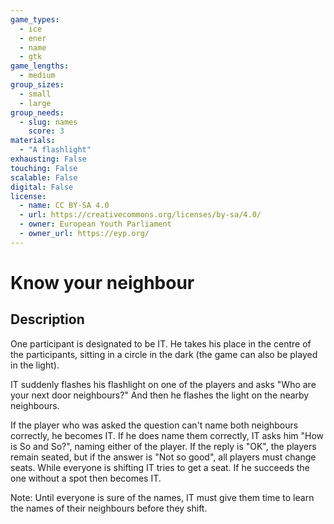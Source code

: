 ```yaml
---
game_types:
  - ice
  - ener
  - name
  - gtk
game_lengths:
  - medium
group_sizes:
  - small
  - large
group_needs:
  - slug: names
    score: 3
materials:
  - "A flashlight"
exhausting: False
touching: False
scalable: False
digital: False
license:
  - name: CC BY-SA 4.0
  - url: https://creativecommons.org/licenses/by-sa/4.0/
  - owner: European Youth Parliament
  - owner_url: https://eyp.org/
---
```

# Know your neighbour

## Description
One participant is designated to be IT. He takes his place in the centre of the
participants, sitting in a circle in the dark (the game can also be played in the light). 

IT suddenly flashes his flashlight on one of the players and asks "Who are your next door neighbours?" And then he flashes the light on the nearby neighbours. 

If the player who was asked the question can't name both neighbours correctly, he becomes IT. If he does name them correctly, IT asks him "How is So and So?", naming either of the player. If the reply is "OK", the players remain seated, but if the answer is "Not so good", all players must change seats. While everyone is shifting IT tries to get a seat. If he succeeds the one without a spot then becomes IT. 

Note: Until everyone is sure of the names, IT must give them time to learn the names of their neighbours before they shift.
